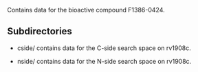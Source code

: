 Contains data for the bioactive compound F1386-0424.

## Subdirectories

- cside/ contains data for the C-side search space on rv1908c.

- nside/ contains data for the N-side search space on rv1908c.

